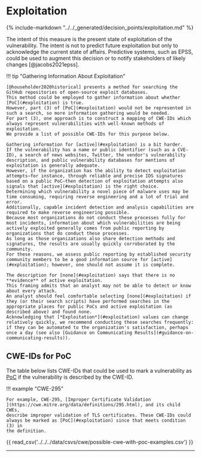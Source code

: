 # Exploitation 

{% include-markdown "../../_generated/decision_points/exploitation.md" %}

The intent of this measure is the present state of exploitation of the vulnerability. The intent is not to predict future exploitation but only to acknowledge the current state of affairs. Predictive systems, such as EPSS, could be used to augment this decision or to notify stakeholders of likely changes [@jacobs2021epss].

!!! tip "Gathering Information About Exploitation"

    [@householder2020historical] presents a method for searching the GitHub repositories of open-source exploit databases.
    This method could be employed to gather information about whether [PoC](#exploitation) is true.
    However, part (3) of [PoC](#exploitation) would not be represented in such a search, so more information gathering would be needed.
    For part (3), one approach is to construct a mapping of CWE-IDs which 
    always represent vulnerabilities with well-known methods of exploitation.
    We provide a list of possible CWE-IDs for this purpose below.
   
    Gathering information for [active](#exploitation) is a bit harder.
    If the vulnerability has a name or public identifier (such as a CVE-ID), a search of news websites, Twitter, the vendor's vulnerability description, and public vulnerability databases for mentions of exploitation is generally adequate.
    However, if the organization has the ability to detect exploitation attempts—for instance, through reliable and precise IDS signatures based on a public PoC—then detection of exploitation attempts also signals that [active](#exploitation) is the right choice.
    Determining which vulnerability a novel piece of malware uses may be time consuming, requiring reverse engineering and a lot of trial and error.
    Additionally, capable incident detection and analysis capabilities are required to make reverse engineering possible.
    Because most organizations do not conduct these processes fully for most incidents, information about which vulnerabilities are being actively exploited generally comes from public reporting by organizations that do conduct these processes.
    As long as those organizations also share detection methods and signatures, the results are usually quickly corroborated by the community.
    For these reasons, we assess public reporting by established security community members to be a good information source for [active](#exploitation); however, one should not assume it is complete.
    
    The description for [none](#exploitation) says that there is no **evidence** of active exploitation.
    This framing admits that an analyst may not be able to detect or know about every attack.
    An analyst should feel comfortable selecting [none](#exploitation) if they (or their search scripts) have performed searches in the appropriate places for public PoCs and active exploitation (as described above) and found none.
    Acknowledging that [*Exploitation*](#exploitation) values can change relatively quickly, we recommend conducting these searches frequently: if they can be automated to the organization's satisfaction, perhaps once a day (see also [Guidance on Communicating Results](#guidance-on-communicating-results)). 

## CWE-IDs for PoC

The table below lists CWE-IDs that could be used to mark a vulnerability as [PoC](#exploitation) if the vulnerability is described by the CWE-ID.

!!! example "CWE-295"

    For example, CWE-295, [Improper Certificate Validation
    ](https://cwe.mitre.org/data/definitions/295.html), and its child CWEs,  
    describe improper validation of TLS certificates. These CWE-IDs could 
    always be marked as [PoC](#exploitation) since that meets condition (3) in 
    the definition.


{{ read_csv('../../../data/csvs/cwe/possible-cwe-with-poc-examples.csv') }}

---